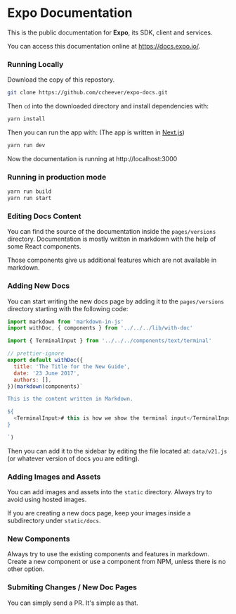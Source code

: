 # Expo Documentation

This is the public documentation for **Expo**, its SDK, client and services.<br/>

You can access this documentation online at https://docs.expo.io/.

### Running Locally

Download the copy of this repostory. 

~~~sh
git clone https://github.com/ccheever/expo-docs.git
~~~

Then `cd` into the downloaded directory and install dependencies with:

~~~sh
yarn install 
~~~

Then you can run the app with:
(The app is written in [Next.js](https://github.com/zeit/next.js))

~~~sh
yarn run dev
~~~

Now the documentation is running at http://localhost:3000

### Running in production mode

~~~sh
yarn run build
yarn run start 
~~~


### Editing Docs Content

You can find the source of the documentation inside the `pages/versions` directory. Documentation is mostly written in markdown with the help of some React components.

Those components give us additional features which are not available in markdown.

### Adding New Docs

You can start writing the new docs page by adding it to the `pages/versions` directory starting with the following code:

~~~js
import markdown from 'markdown-in-js'
import withDoc, { components } from '../../../lib/with-doc'

import { TerminalInput } from '../../../components/text/terminal'

// prettier-ignore
export default withDoc({
  title: 'The Title for the New Guide',
  date: '23 June 2017',
  authors: [],
})(markdown(components)`

This is the content written in Markdown.

${
  <TerminalInput># this is how we show the terminal input</TerminalInput>  
}

`)
~~~

Then you can add it to the sidebar by editing the file located at: `data/v21.js` (or whatever version of docs you are editing). 

### Adding Images and Assets

You can add images and assets into the `static` directory. Always try to avoid using hosted images. 

If you are creating a new docs page, keep your images inside a subdirectory under `static/docs`.

### New Components

Always try to use the existing components and features in markdown. Create a new component or use a component from NPM, unless there is no other option.

### Submiting Changes / New Doc Pages

You can simply send a PR. It's simple as that.
